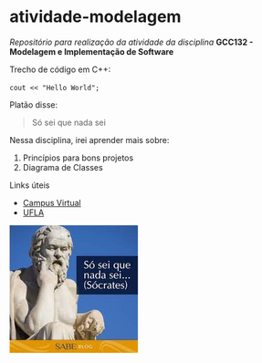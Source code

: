 # atividade-modelagem
*Repositório para realização da atividade da disciplina* **GCC132 - Modelagem e Implementação de Software**

Trecho de código em C++:

`cout << "Hello World";`

Platão disse:

>Só sei que nada sei

Nessa disciplina, irei aprender mais sobre:

1. Princípios para bons projetos
2. Diagrama de Classes

Links úteis

* [Campus Virtual](https://campusvirtual.ufla.br)
* [UFLA](https://www.ufla.br)

![Platão](platao.jpeg)

